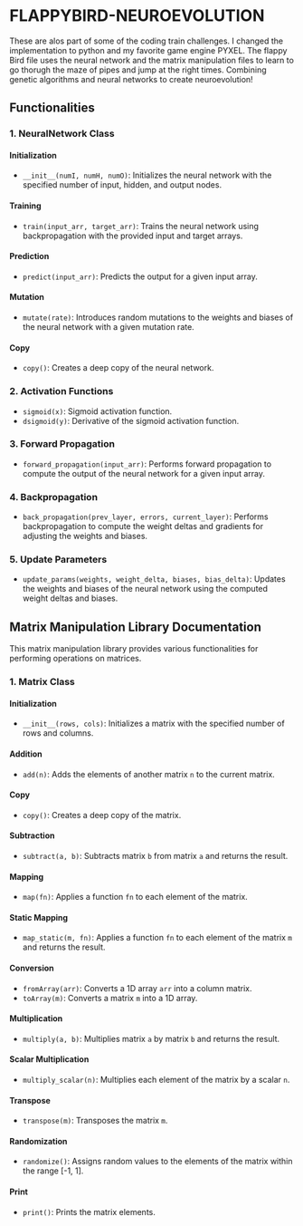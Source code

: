 # FLAPPYBIRD-NEUROEVOLUTION

These are alos part of some of the coding train challenges. I changed the implementation to python and my favorite game engine PYXEL. The flappy Bird file uses the neural network and the matrix manipulation files to learn to go thorugh the maze of pipes and jump at the right times. Combining genetic algorithms and neural networks to create neuroevolution!

## Functionalities

### 1. NeuralNetwork Class

#### Initialization

- `__init__(numI, numH, numO)`: Initializes the neural network with the specified number of input, hidden, and output nodes.

#### Training

- `train(input_arr, target_arr)`: Trains the neural network using backpropagation with the provided input and target arrays.

#### Prediction

- `predict(input_arr)`: Predicts the output for a given input array.

#### Mutation

- `mutate(rate)`: Introduces random mutations to the weights and biases of the neural network with a given mutation rate.

#### Copy

- `copy()`: Creates a deep copy of the neural network.

### 2. Activation Functions

- `sigmoid(x)`: Sigmoid activation function.
- `dsigmoid(y)`: Derivative of the sigmoid activation function.

### 3. Forward Propagation

- `forward_propagation(input_arr)`: Performs forward propagation to compute the output of the neural network for a given input array.

### 4. Backpropagation

- `back_propagation(prev_layer, errors, current_layer)`: Performs backpropagation to compute the weight deltas and gradients for adjusting the weights and biases.

### 5. Update Parameters

- `update_params(weights, weight_delta, biases, bias_delta)`: Updates the weights and biases of the neural network using the computed weight deltas and biases.

## Matrix Manipulation Library Documentation

This matrix manipulation library provides various functionalities for performing operations on matrices.

### 1. Matrix Class

#### Initialization

- `__init__(rows, cols)`: Initializes a matrix with the specified number of rows and columns.

#### Addition

- `add(n)`: Adds the elements of another matrix `n` to the current matrix.

#### Copy

- `copy()`: Creates a deep copy of the matrix.

#### Subtraction

- `subtract(a, b)`: Subtracts matrix `b` from matrix `a` and returns the result.

#### Mapping

- `map(fn)`: Applies a function `fn` to each element of the matrix.

#### Static Mapping

- `map_static(m, fn)`: Applies a function `fn` to each element of the matrix `m` and returns the result.

#### Conversion

- `fromArray(arr)`: Converts a 1D array `arr` into a column matrix.
- `toArray(m)`: Converts a matrix `m` into a 1D array.

#### Multiplication

- `multiply(a, b)`: Multiplies matrix `a` by matrix `b` and returns the result.

#### Scalar Multiplication

- `multiply_scalar(n)`: Multiplies each element of the matrix by a scalar `n`.

#### Transpose

- `transpose(m)`: Transposes the matrix `m`.

#### Randomization

- `randomize()`: Assigns random values to the elements of the matrix within the range [-1, 1].

#### Print

- `print()`: Prints the matrix elements.
